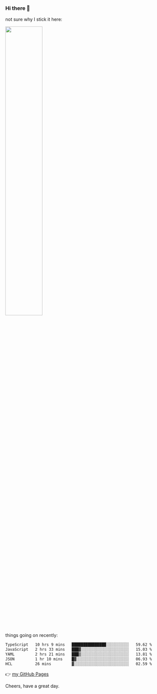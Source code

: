### Hi there 👋

not sure why I stick it here:

[<img width="48%" src="https://github-readme-stats.vercel.app/api?username=ykzhukian&show_icons=true&theme=dracula">](https://github.com/anuraghazra/github-readme-stats)


things going on recently:

<!--START_SECTION:waka-->

```txt
TypeScript   10 hrs 9 mins   ███████████████░░░░░░░░░░   59.62 %
JavaScript   2 hrs 33 mins   ███▓░░░░░░░░░░░░░░░░░░░░░   15.03 %
YAML         2 hrs 21 mins   ███▒░░░░░░░░░░░░░░░░░░░░░   13.81 %
JSON         1 hr 10 mins    █▓░░░░░░░░░░░░░░░░░░░░░░░   06.93 %
HCL          26 mins         ▓░░░░░░░░░░░░░░░░░░░░░░░░   02.59 %
```

<!--END_SECTION:waka-->

👉 [my GitHub Pages](https://ykzhukian.github.io)

Cheers, have a great day.

